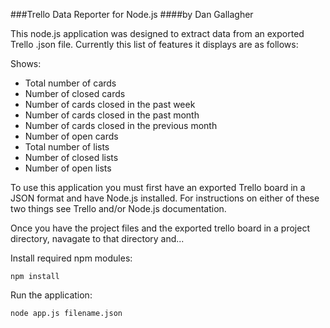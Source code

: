 ###Trello Data Reporter for Node.js
####by Dan Gallagher

This node.js application was designed to extract data from an exported Trello .json file. Currently this list of features it displays are as follows:

Shows:
- Total number of cards
- Number of closed cards
- Number of cards closed in the past week
- Number of cards closed in the past month
- Number of cards closed in the previous month
- Number of open cards
- Total number of lists
- Number of closed lists
- Number of open lists

To use this application you must first have an exported Trello board in a JSON format and have Node.js installed. For instructions on either of these two things see Trello and/or Node.js documentation.

Once you have the project files and the exported trello board in a project directory, navagate to that directory and...


Install required npm modules:
```
npm install
```

Run the application:
```
node app.js filename.json
```
